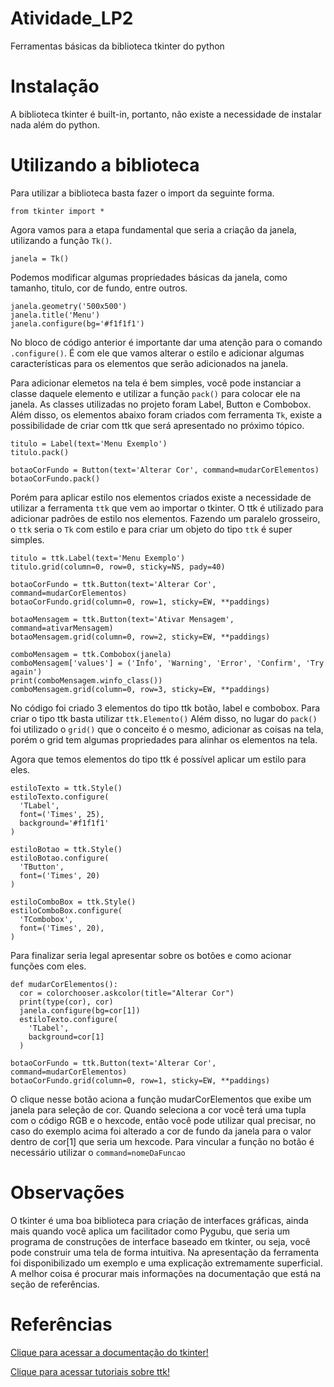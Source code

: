 # Atividade_LP2
Ferramentas básicas da biblioteca tkinter do python

<h1>Instalação</h1>
A biblioteca tkinter é built-in, portanto, não existe a necessidade de instalar nada além do python.

<h1>Utilizando a biblioteca</h1>
Para utilizar a biblioteca basta fazer o import da seguinte forma.

```
from tkinter import * 
```

Agora vamos para a etapa fundamental que seria a criação da janela, utilizando a função ``Tk()``.

```
janela = Tk()
```

Podemos modificar algumas propriedades básicas da janela, como tamanho, titulo, cor de fundo, entre outros.

```
janela.geometry('500x500')
janela.title('Menu')
janela.configure(bg='#f1f1f1')
```

No bloco de código anterior é importante dar uma atenção para o comando ``.configure()``. É com ele que vamos alterar o estilo e adicionar algumas características para os elementos que serão adicionados na janela.

Para adicionar elemetos na tela é bem simples, você pode instanciar a classe daquele elemento e utilizar a função ``pack()`` para colocar ele na janela.
As classes utilizadas no projeto foram Label, Button e Combobox. Além disso, os elementos abaixo foram criados com ferramenta ``Tk``, existe a possibilidade de criar com ttk que será apresentado no próximo tópico.
```
titulo = Label(text='Menu Exemplo')
titulo.pack()

botaoCorFundo = Button(text='Alterar Cor', command=mudarCorElementos)
botaoCorFundo.pack()
```

Porém para aplicar estilo nos elementos criados existe a necessidade de utilizar a ferramenta ``ttk`` que vem ao importar o tkinter. O ttk é utilizado para adicionar padrões de estilo nos elementos. Fazendo um paralelo grosseiro, o ``ttk`` seria o ``Tk`` com estilo e para criar um objeto do tipo ``ttk`` é super simples.
```
titulo = ttk.Label(text='Menu Exemplo')
titulo.grid(column=0, row=0, sticky=NS, pady=40)

botaoCorFundo = ttk.Button(text='Alterar Cor', command=mudarCorElementos)
botaoCorFundo.grid(column=0, row=1, sticky=EW, **paddings)

botaoMensagem = ttk.Button(text='Ativar Mensagem', command=ativarMensagem)
botaoMensagem.grid(column=0, row=2, sticky=EW, **paddings)

comboMensagem = ttk.Combobox(janela)
comboMensagem['values'] = ('Info', 'Warning', 'Error', 'Confirm', 'Try again')
print(comboMensagem.winfo_class())
comboMensagem.grid(column=0, row=3, sticky=EW, **paddings)
```
No código foi criado 3 elementos do tipo ttk botão, label e combobox. Para criar o tipo ttk basta utilizar ``ttk.Elemento()``
Além disso, no lugar do ``pack()`` foi utilizado o ``grid()`` que o conceito é o mesmo, adicionar as coisas na tela, porém o grid tem algumas propriedades para alinhar os elementos na tela.

Agora que temos elementos do tipo ttk é possível aplicar um estilo para eles.
```
estiloTexto = ttk.Style()
estiloTexto.configure(
  'TLabel',
  font=('Times', 25),
  background='#f1f1f1'
)

estiloBotao = ttk.Style()
estiloBotao.configure(
  'TButton', 
  font=('Times', 20)
)

estiloComboBox = ttk.Style()
estiloComboBox.configure(
  'TCombobox',
  font=('Times', 20),
)
```

Para finalizar seria legal apresentar sobre os botões e como acionar funções com eles.
```
def mudarCorElementos():
  cor = colorchooser.askcolor(title="Alterar Cor")
  print(type(cor), cor)
  janela.configure(bg=cor[1])
  estiloTexto.configure(
    'TLabel',
    background=cor[1]
  )

botaoCorFundo = ttk.Button(text='Alterar Cor', command=mudarCorElementos)
botaoCorFundo.grid(column=0, row=1, sticky=EW, **paddings)
```
O clique nesse botão aciona a função mudarCorElementos que exibe um janela para seleção de cor. Quando seleciona a cor você terá uma tupla com o código RGB e o hexcode, então você pode utilizar qual precisar, no caso do exemplo acima foi alterado a cor de fundo da janela para o valor dentro de cor[1] que seria um hexcode.
Para vincular a função no botão é necessário utilizar o ``command=nomeDaFuncao``

<h1>Observações</h1>
O tkinter é uma boa biblioteca para criação de interfaces gráficas, ainda mais quando você aplica um facilitador como Pygubu, que seria um programa de construções de interface baseado em tkinter, ou seja, você pode construir uma tela de forma intuitiva.
Na apresentação da ferramenta foi disponibilizado um exemplo e uma explicação extremamente superficial. A melhor coisa é procurar mais informações na documentação que está na seção de referências.

<h1>Referências</h1>

<a href='https://docs.python.org/3/library/tk.html'>Clique para acessar a documentação do tkinter!</a>

<a href='https://www.pythontutorial.net/tkinter/tkinter-ttk/'>Clique para acessar tutoriais sobre ttk!</a>




